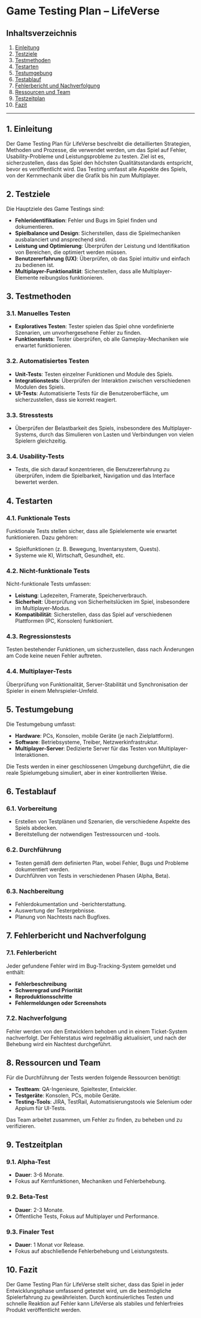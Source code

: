 # Game Testing Plan – LifeVerse

## Inhaltsverzeichnis
1. [Einleitung](#einleitung)
2. [Testziele](#testziele)
3. [Testmethoden](#testmethoden)
4. [Testarten](#testarten)
5. [Testumgebung](#testumgebung)
6. [Testablauf](#testablauf)
7. [Fehlerbericht und Nachverfolgung](#fehlerbericht-und-nachverfolgung)
8. [Ressourcen und Team](#ressourcen-und-team)
9. [Testzeitplan](#testzeitplan)
10. [Fazit](#fazit)

---

## 1. Einleitung

Der Game Testing Plan für LifeVerse beschreibt die detaillierten Strategien, Methoden und Prozesse, die verwendet werden, um das Spiel auf Fehler, Usability-Probleme und Leistungsprobleme zu testen. Ziel ist es, sicherzustellen, dass das Spiel den höchsten Qualitätsstandards entspricht, bevor es veröffentlicht wird. Das Testing umfasst alle Aspekte des Spiels, von der Kernmechanik über die Grafik bis hin zum Multiplayer.

## 2. Testziele

Die Hauptziele des Game Testings sind:
- **Fehleridentifikation**: Fehler und Bugs im Spiel finden und dokumentieren.
- **Spielbalance und Design**: Sicherstellen, dass die Spielmechaniken ausbalanciert und ansprechend sind.
- **Leistung und Optimierung**: Überprüfen der Leistung und Identifikation von Bereichen, die optimiert werden müssen.
- **Benutzererfahrung (UX)**: Überprüfen, ob das Spiel intuitiv und einfach zu bedienen ist.
- **Multiplayer-Funktionalität**: Sicherstellen, dass alle Multiplayer-Elemente reibungslos funktionieren.

## 3. Testmethoden

### 3.1. Manuelles Testen
- **Exploratives Testen**: Tester spielen das Spiel ohne vordefinierte Szenarien, um unvorhergesehene Fehler zu finden.
- **Funktionstests**: Tester überprüfen, ob alle Gameplay-Mechaniken wie erwartet funktionieren.

### 3.2. Automatisiertes Testen
- **Unit-Tests**: Testen einzelner Funktionen und Module des Spiels.
- **Integrationstests**: Überprüfen der Interaktion zwischen verschiedenen Modulen des Spiels.
- **UI-Tests**: Automatisierte Tests für die Benutzeroberfläche, um sicherzustellen, dass sie korrekt reagiert.

### 3.3. Stresstests
- Überprüfen der Belastbarkeit des Spiels, insbesondere des Multiplayer-Systems, durch das Simulieren von Lasten und Verbindungen von vielen Spielern gleichzeitig.

### 3.4. Usability-Tests
- Tests, die sich darauf konzentrieren, die Benutzererfahrung zu überprüfen, indem die Spielbarkeit, Navigation und das Interface bewertet werden.

## 4. Testarten

### 4.1. Funktionale Tests
Funktionale Tests stellen sicher, dass alle Spielelemente wie erwartet funktionieren. Dazu gehören:
- Spielfunktionen (z. B. Bewegung, Inventarsystem, Quests).
- Systeme wie KI, Wirtschaft, Gesundheit, etc.
  
### 4.2. Nicht-funktionale Tests
Nicht-funktionale Tests umfassen:
- **Leistung**: Ladezeiten, Framerate, Speicherverbrauch.
- **Sicherheit**: Überprüfung von Sicherheitslücken im Spiel, insbesondere im Multiplayer-Modus.
- **Kompatibilität**: Sicherstellen, dass das Spiel auf verschiedenen Plattformen (PC, Konsolen) funktioniert.

### 4.3. Regressionstests
Testen bestehender Funktionen, um sicherzustellen, dass nach Änderungen am Code keine neuen Fehler auftreten.

### 4.4. Multiplayer-Tests
Überprüfung von Funktionalität, Server-Stabilität und Synchronisation der Spieler in einem Mehrspieler-Umfeld.

## 5. Testumgebung

Die Testumgebung umfasst:
- **Hardware**: PCs, Konsolen, mobile Geräte (je nach Zielplattform).
- **Software**: Betriebsysteme, Treiber, Netzwerkinfrastruktur.
- **Multiplayer-Server**: Dedizierte Server für das Testen von Multiplayer-Interaktionen.

Die Tests werden in einer geschlossenen Umgebung durchgeführt, die die reale Spielumgebung simuliert, aber in einer kontrollierten Weise.

## 6. Testablauf

### 6.1. Vorbereitung
- Erstellen von Testplänen und Szenarien, die verschiedene Aspekte des Spiels abdecken.
- Bereitstellung der notwendigen Testressourcen und -tools.

### 6.2. Durchführung
- Testen gemäß dem definierten Plan, wobei Fehler, Bugs und Probleme dokumentiert werden.
- Durchführen von Tests in verschiedenen Phasen (Alpha, Beta).

### 6.3. Nachbereitung
- Fehlerdokumentation und -berichterstattung.
- Auswertung der Testergebnisse.
- Planung von Nachtests nach Bugfixes.

## 7. Fehlerbericht und Nachverfolgung

### 7.1. Fehlerbericht
Jeder gefundene Fehler wird im Bug-Tracking-System gemeldet und enthält:
- **Fehlerbeschreibung**
- **Schweregrad und Priorität**
- **Reproduktionsschritte**
- **Fehlermeldungen oder Screenshots**

### 7.2. Nachverfolgung
Fehler werden von den Entwicklern behoben und in einem Ticket-System nachverfolgt. Der Fehlerstatus wird regelmäßig aktualisiert, und nach der Behebung wird ein Nachtest durchgeführt.

## 8. Ressourcen und Team

Für die Durchführung der Tests werden folgende Ressourcen benötigt:
- **Testteam**: QA-Ingenieure, Spieltester, Entwickler.
- **Testgeräte**: Konsolen, PCs, mobile Geräte.
- **Testing-Tools**: JIRA, TestRail, Automatisierungstools wie Selenium oder Appium für UI-Tests.
  
Das Team arbeitet zusammen, um Fehler zu finden, zu beheben und zu verifizieren.

## 9. Testzeitplan

### 9.1. Alpha-Test
- **Dauer**: 3-6 Monate.
- Fokus auf Kernfunktionen, Mechaniken und Fehlerbehebung.
  
### 9.2. Beta-Test
- **Dauer**: 2-3 Monate.
- Öffentliche Tests, Fokus auf Multiplayer und Performance.

### 9.3. Finaler Test
- **Dauer**: 1 Monat vor Release.
- Fokus auf abschließende Fehlerbehebung und Leistungstests.

## 10. Fazit

Der Game Testing Plan für LifeVerse stellt sicher, dass das Spiel in jeder Entwicklungsphase umfassend getestet wird, um die bestmögliche Spielerfahrung zu gewährleisten. Durch kontinuierliches Testen und schnelle Reaktion auf Fehler kann LifeVerse als stabiles und fehlerfreies Produkt veröffentlicht werden.